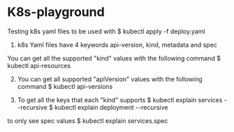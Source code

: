 # K8s-playground
Testing k8s yaml files to be used with
$ kubectl apply -f deploy.yaml

1) k8s Yaml files have 4 keywords api-version, kind, metadata and spec

You can get all the supported "kind" values with the following command
$ kubectl api-resources

2) You can get all supported "apiVersion" values with the following command
$ kubectl api-versions

3) To get all the keys that each "kind" supports
$ kubectl explain services --recursive
$ kubectl explain deployment --recursive

to only see spec values
$ kubectl explain services.spec
